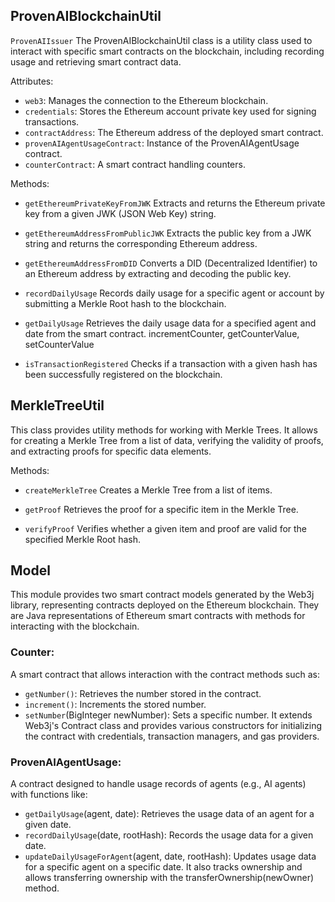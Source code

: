## ProvenAIBlockchainUtil
`ProvenAIIssuer`
The ProvenAIBlockchainUtil class is a utility class used to interact with specific smart contracts on the blockchain, including recording usage and retrieving smart contract data.

Attributes:

- `web3`: Manages the connection to the Ethereum blockchain.
- `credentials`: Stores the Ethereum account private key used for signing transactions.
- `contractAddress`: The Ethereum address of the deployed smart contract.
- `provenAIAgentUsageContract`: Instance of the ProvenAIAgentUsage contract.
- `counterContract`: A smart contract handling counters.

Methods:

- `getEthereumPrivateKeyFromJWK`
Extracts and returns the Ethereum private key from a given JWK (JSON Web Key) string.

- `getEthereumAddressFromPublicJWK`
Extracts the public key from a JWK string and returns the corresponding Ethereum address.

- `getEthereumAddressFromDID`
Converts a DID (Decentralized Identifier) to an Ethereum address by extracting and decoding the public key.

- `recordDailyUsage`
Records daily usage for a specific agent or account by submitting a Merkle Root hash to the blockchain.

- `getDailyUsage`
Retrieves the daily usage data for a specified agent and date from the smart contract.
incrementCounter, getCounterValue, setCounterValue

- `isTransactionRegistered`
Checks if a transaction with a given hash has been successfully registered on the blockchain.

## MerkleTreeUtil

This class provides utility methods for working with Merkle Trees. It allows for creating a Merkle Tree from a list of data, verifying the validity of proofs, and extracting proofs for specific data elements.

Methods:

- `createMerkleTree`
Creates a Merkle Tree from a list of items.

- `getProof`
Retrieves the proof for a specific item in the Merkle Tree.

- `verifyProof`
Verifies whether a given item and proof are valid for the specified Merkle Root hash.

## Model
This module provides two smart contract models generated by the Web3j library, representing contracts deployed on the Ethereum blockchain. They are Java representations of Ethereum smart contracts with methods for interacting with the blockchain.

### Counter:
A smart contract that allows interaction with the contract methods such as:
- `getNumber()`: Retrieves the number stored in the contract.
- `increment()`: Increments the stored number.
- `setNumber`(BigInteger newNumber): Sets a specific number.
It extends Web3j's Contract class and provides various constructors for initializing the contract with credentials, transaction managers, and gas providers.

### ProvenAIAgentUsage:
A contract designed to handle usage records of agents (e.g., AI agents) with functions like:
- `getDailyUsage`(agent, date): Retrieves the usage data of an agent for a given date.
- `recordDailyUsage`(date, rootHash): Records the usage data for a given date.
- `updateDailyUsageForAgent`(agent, date, rootHash): Updates usage data for a specific agent on a specific date.
It also tracks ownership and allows transferring ownership with the transferOwnership(newOwner) method.


